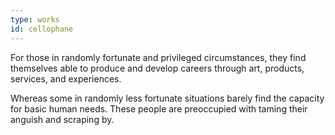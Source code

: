 ```yaml
---
type: works
id: cellophane
---
```


For those in randomly fortunate and privileged circumstances, they find themselves able to produce and develop careers through art, products, services, and experiences. 

Whereas some in randomly less fortunate situations barely find the capacity for basic human needs. These people are preoccupied with taming their anguish and scraping by. 
